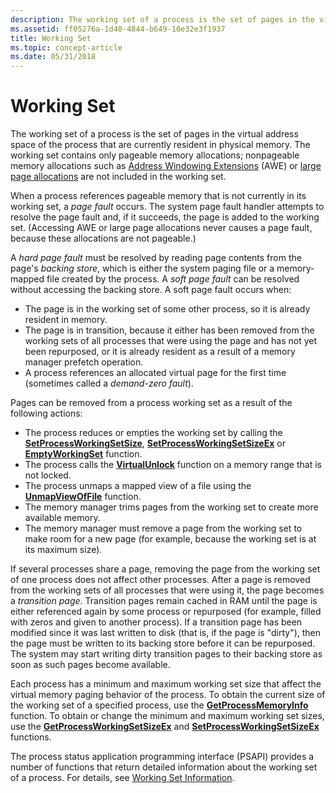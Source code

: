 ```yaml
---
description: The working set of a process is the set of pages in the virtual address space of the process that are currently resident in physical memory.
ms.assetid: ff05276a-1d40-4844-b649-10e32e3f1937
title: Working Set
ms.topic: concept-article
ms.date: 05/31/2018
---
```


# Working Set

The working set of a process is the set of pages in the virtual address space of the process that are currently resident in physical memory. The working set contains only pageable memory allocations; nonpageable memory allocations such as [Address Windowing Extensions](address-windowing-extensions.md) (AWE) or [large page allocations](large-page-support.md) are not included in the working set.

When a process references pageable memory that is not currently in its working set, a *page fault* occurs. The system page fault handler attempts to resolve the page fault and, if it succeeds, the page is added to the working set. (Accessing AWE or large page allocations never causes a page fault, because these allocations are not pageable.)

A *hard page fault* must be resolved by reading page contents from the page's *backing store*, which is either the system paging file or a memory-mapped file created by the process. A *soft page fault* can be resolved without accessing the backing store. A soft page fault occurs when:

-   The page is in the working set of some other process, so it is already resident in memory.
-   The page is in transition, because it either has been removed from the working sets of all processes that were using the page and has not yet been repurposed, or it is already resident as a result of a memory manager prefetch operation.
-   A process references an allocated virtual page for the first time (sometimes called a *demand-zero fault*).

Pages can be removed from a process working set as a result of the following actions:

-   The process reduces or empties the working set by calling the [**SetProcessWorkingSetSize**](/windows/win32/api/memoryapi/nf-memoryapi-setprocessworkingsetsize), [**SetProcessWorkingSetSizeEx**](/windows/win32/api/memoryapi/nf-memoryapi-setprocessworkingsetsizeex) or [**EmptyWorkingSet**](/windows/win32/api/psapi/nf-psapi-emptyworkingset) function.
-   The process calls the [**VirtualUnlock**](/windows/win32/api/memoryapi/nf-memoryapi-virtualunlock) function on a memory range that is not locked.
-   The process unmaps a mapped view of a file using the [**UnmapViewOfFile**](/windows/win32/api/memoryapi/nf-memoryapi-unmapviewoffile) function.
-   The memory manager trims pages from the working set to create more available memory.
-   The memory manager must remove a page from the working set to make room for a new page (for example, because the working set is at its maximum size).

If several processes share a page, removing the page from the working set of one process does not affect other processes. After a page is removed from the working sets of all processes that were using it, the page becomes a *transition page*. Transition pages remain cached in RAM until the page is either referenced again by some process or repurposed (for example, filled with zeros and given to another process). If a transition page has been modified since it was last written to disk (that is, if the page is "dirty"), then the page must be written to its backing store before it can be repurposed. The system may start writing dirty transition pages to their backing store as soon as such pages become available.

Each process has a minimum and maximum working set size that affect the virtual memory paging behavior of the process. To obtain the current size of the working set of a specified process, use the [**GetProcessMemoryInfo**](/windows/win32/api/psapi/nf-psapi-getprocessmemoryinfo) function. To obtain or change the minimum and maximum working set sizes, use the [**GetProcessWorkingSetSizeEx**](/windows/win32/api/memoryapi/nf-memoryapi-getprocessworkingsetsizeex) and [**SetProcessWorkingSetSizeEx**](/windows/win32/api/memoryapi/nf-memoryapi-setprocessworkingsetsizeex) functions.

The process status application programming interface (PSAPI) provides a number of functions that return detailed information about the working set of a process. For details, see [Working Set Information](../psapi/working-set-information.md).

 

 
